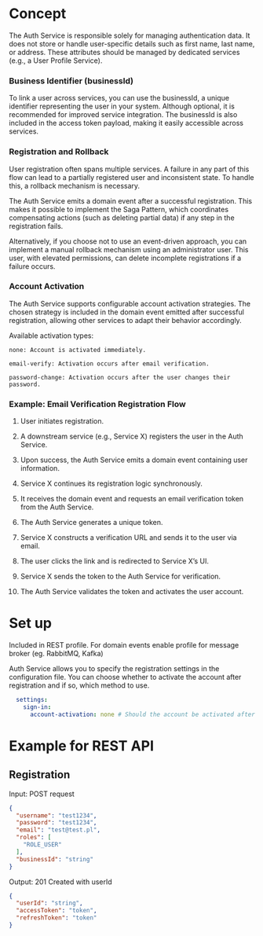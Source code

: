 # Concept

The Auth Service is responsible solely for managing authentication data. It does not store or handle user-specific
details such as first name, last name, or address. These attributes should be managed by dedicated services (e.g., a
User Profile Service).

### Business Identifier (businessId)

To link a user across services, you can use the businessId, a unique identifier representing the user in your system.
Although optional, it is recommended for improved service integration. The businessId is also included in the access
token payload, making it easily accessible across services.

### Registration and Rollback

User registration often spans multiple services. A failure in any part of this flow can lead to a partially registered
user and inconsistent state. To handle this, a rollback mechanism is necessary.

The Auth Service emits a domain event after a successful registration. This makes it possible to implement the Saga
Pattern, which coordinates compensating actions (such as deleting partial data) if any step in the registration fails.

Alternatively, if you choose not to use an event-driven approach, you can implement a manual rollback mechanism using an
administrator user. This user, with elevated permissions, can delete incomplete registrations if a failure occurs.

### Account Activation

The Auth Service supports configurable account activation strategies. The chosen strategy is included in the domain
event emitted after successful registration, allowing other services to adapt their behavior accordingly.

Available activation types:

    none: Account is activated immediately.

    email-verify: Activation occurs after email verification.

    password-change: Activation occurs after the user changes their password.

### Example: Email Verification Registration Flow

1. User initiates registration.

2. A downstream service (e.g., Service X) registers the user in the Auth Service.

3. Upon success, the Auth Service emits a domain event containing user information.

4. Service X continues its registration logic synchronously.

5. It receives the domain event and requests an email verification token from the Auth Service.

6. The Auth Service generates a unique token.

7. Service X constructs a verification URL and sends it to the user via email.

8. The user clicks the link and is redirected to Service X’s UI.

9. Service X sends the token to the Auth Service for verification.

10. The Auth Service validates the token and activates the user account.

# Set up

Included in REST profile.
For domain events enable profile for message broker (eg. RabbitMQ, Kafka)

Auth Service allows you to specify the registration settings in the configuration file. You can choose whether to
activate the account after registration and if so, which method to use.

```yaml
  settings:
    sign-in:
      account-activation: none # Should the account be activated after registration, possible values: none, email-verify, password-change, default: none
```

# Example for REST API

## Registration

Input: POST request

```json
{
  "username": "test1234",
  "password": "test1234",
  "email": "test@test.pl",
  "roles": [
    "ROLE_USER"
  ],
  "businessId": "string"
}
```

Output: 201 Created with userId

```json
{
  "userId": "string",
  "accessToken": "token",
  "refreshToken": "token"
}
```